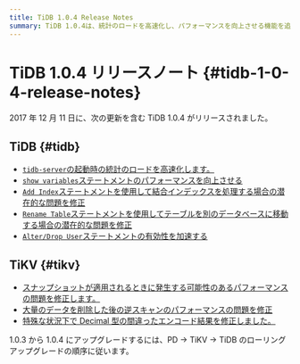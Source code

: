 ```yaml
---
title: TiDB 1.0.4 Release Notes
summary: TiDB 1.0.4は、統計のロードを高速化し、パフォーマンスを向上させる機能を追加しました。また、結合インデックスやテーブルの移動時の問題を修正し、ユーザーの有効性を加速しました。TiKVもスナップショットのパフォーマンス問題を修正し、Decimal型のエンコード結果を修正しました。1.0.3から1.0.4へのアップグレードは、PD→TiKV→TiDBの順序に従います。
---
```


# TiDB 1.0.4 リリースノート {#tidb-1-0-4-release-notes}

2017 年 12 月 11 日に、次の更新を含む TiDB 1.0.4 がリリースされました。

## TiDB {#tidb}

-   [`tidb-server`の起動時の統計のロードを高速化します。](https://github.com/pingcap/tidb/pull/5362)
-   [`show variables`ステートメントのパフォーマンスを向上させる](https://github.com/pingcap/tidb/pull/5363)
-   [`Add Index`ステートメントを使用して結合インデックスを処理する場合の潜在的な問題を修正](https://github.com/pingcap/tidb/pull/5323)
-   [`Rename Table`ステートメントを使用してテーブルを別のデータベースに移動する場合の潜在的な問題を修正](https://github.com/pingcap/tidb/pull/5314)
-   [`Alter/Drop User`ステートメントの有効性を加速する](https://github.com/pingcap/tidb/pull/5226)

## TiKV {#tikv}

-   [スナップショットが適用されるときに発生する可能性のあるパフォーマンスの問題を修正します。](https://github.com/pingcap/tikv/pull/2559)
-   [大量のデータを削除した後の逆スキャンのパフォーマンスの問題を修正](https://github.com/pingcap/tikv/pull/2559)
-   [特殊な状況下で Decimal 型の間違ったエンコード結果を修正しました。](https://github.com/pingcap/tikv/pull/2571)

1.0.3 から 1.0.4 にアップグレードするには、PD -&gt; TiKV -&gt; TiDB のローリング アップグレードの順序に従います。
